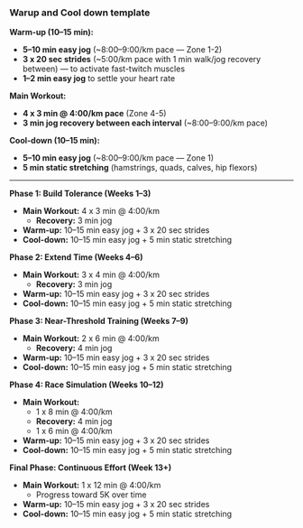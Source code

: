 ### Warup and Cool down template

**Warm-up (10–15 min):**  
- **5–10 min easy jog** (~8:00–9:00/km pace — Zone 1-2)  
- **3 x 20 sec strides** (~5:00/km pace with 1 min walk/jog recovery between) — to activate fast-twitch muscles  
- **1–2 min easy jog** to settle your heart rate  

**Main Workout:**  
- **4 x 3 min @ 4:00/km pace** (Zone 4-5)  
- **3 min jog recovery between each interval** (~8:00–9:00/km pace)  

**Cool-down (10–15 min):**  
- **5–10 min easy jog** (~8:00–9:00/km pace — Zone 1)  
- **5 min static stretching** (hamstrings, quads, calves, hip flexors)

---

**Phase 1: Build Tolerance (Weeks 1–3)**  
- **Main Workout:** 4 x 3 min @ 4:00/km  
  - **Recovery:** 3 min jog  
- **Warm-up:** 10–15 min easy jog + 3 x 20 sec strides  
- **Cool-down:** 10–15 min easy jog + 5 min static stretching  

**Phase 2: Extend Time (Weeks 4–6)**  
- **Main Workout:** 3 x 4 min @ 4:00/km  
  - **Recovery:** 3 min jog  
- **Warm-up:** 10–15 min easy jog + 3 x 20 sec strides  
- **Cool-down:** 10–15 min easy jog + 5 min static stretching  

**Phase 3: Near-Threshold Training (Weeks 7–9)**  
- **Main Workout:** 2 x 6 min @ 4:00/km  
  - **Recovery:** 4 min jog  
- **Warm-up:** 10–15 min easy jog + 3 x 20 sec strides  
- **Cool-down:** 10–15 min easy jog + 5 min static stretching  

**Phase 4: Race Simulation (Weeks 10–12)**  
- **Main Workout:**  
  - 1 x 8 min @ 4:00/km  
  - **Recovery:** 4 min jog  
  - 1 x 6 min @ 4:00/km  
- **Warm-up:** 10–15 min easy jog + 3 x 20 sec strides  
- **Cool-down:** 10–15 min easy jog + 5 min static stretching  

**Final Phase: Continuous Effort (Week 13+)**  
- **Main Workout:** 1 x 12 min @ 4:00/km  
  - Progress toward 5K over time  
- **Warm-up:** 10–15 min easy jog + 3 x 20 sec strides  
- **Cool-down:** 10–15 min easy jog + 5 min static stretching  

